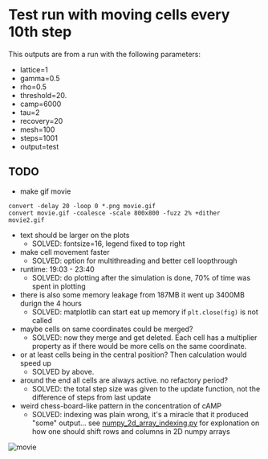 # Test run with moving cells every 10th step

This outputs are from a run with the following parameters:

- lattice=1
- gamma=0.5
- rho=0.5
- threshold=20.
- camp=6000
- tau=2
- recovery=20
- mesh=100
- steps=1001
- output=test

## TODO

- make gif movie
```
convert -delay 20 -loop 0 *.png movie.gif
convert movie.gif -coalesce -scale 800x800 -fuzz 2% +dither  movie2.gif
```
- text should be larger on the plots
    - SOLVED: fontsize=16, legend fixed to top right
- make cell movement faster 
    - SOLVED: option for multithreading and better cell loopthrough
- runtime: 19:03 - 23:40 
    - SOLVED: do plotting after the simulation is done, 70% of time was spent in plotting
- there is also some memory leakage from 187MB it went up 3400MB durign the 4 hours 
    - SOLVED: matplotlib can start eat up memory if `plt.close(fig)` is not called
- maybe cells on same coordinates could be merged?
    - SOLVED: now they merge and get deleted. Each cell has a multiplier property as if there would be more cells on the same coordinate.
- or at least cells being in the central position? Then calculation would speed up
    - SOLVED by above.
- around the end all cells are always active. no refactory period?
    - SOLVED: the total step size was given to the update function, not the difference of steps from last update
- weird chess-board-like pattern in the concentration of cAMP
    - SOLVED: indexing was plain wrong, it's a miracle that it produced "some" output... see [numpy_2d_array_indexing.py](../numpy_2d_array_indexing.py) for explonation on how one should shift rows and columns in 2D numpy arrays


![movie](movie2.gif)
